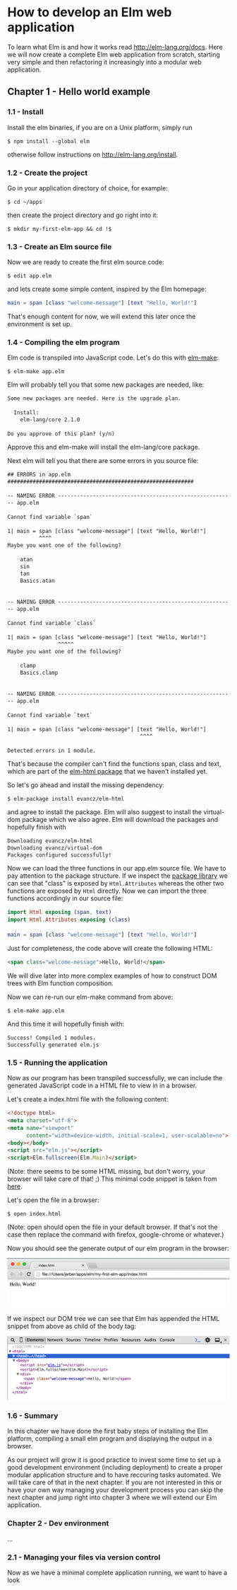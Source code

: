 # How to develop an Elm web application

To learn what Elm is and how it works read http://elm-lang.org/docs. Here we
will now create a complete Elm web application from scratch, starting very
simple and then refactoring it increasingly into a modular web application.

## Chapter 1 - Hello world example

### 1.1 - Install

Install the elm binaries, if you are on a Unix platform, simply run

    $ npm install --global elm

otherwise follow instructions on http://elm-lang.org/install.

### 1.2 - Create the project

Go in your application directory of choice, for example:

    $ cd ~/apps 

then create the project directory and go right into it:

    $ mkdir my-first-elm-app && cd !$

### 1.3 - Create an Elm source file

Now we are ready to create the first elm source code:

    $ edit app.elm

and lets create some simple content, inspired by the Elm homepage:

```Elm
main = span [class "welcome-message"] [text "Hello, World!"]
```

That's enough content for now, we will extend this later once the environment
is set up.

### 1.4 - Compiling the elm program

Elm code is transpiled into JavaScript code. Let's do this with
[elm-make](https://github.com/elm-lang/elm-make):

    $ elm-make app.elm

Elm will probably tell you that some new packages are needed, like:

```
Some new packages are needed. Here is the upgrade plan.

  Install:
    elm-lang/core 2.1.0

Do you approve of this plan? (y/n)
```

Approve this and elm-make will install the elm-lang/core package.

Next elm will tell you that there are some errors in you source file:

```
## ERRORS in app.elm ###########################################################

-- NAMING ERROR -------------------------------------------------------- app.elm

Cannot find variable `span`

1| main = span [class "welcome-message"] [text "Hello, World!"]
          ^^^^
Maybe you want one of the following?

    atan
    sin
    tan
    Basics.atan


-- NAMING ERROR -------------------------------------------------------- app.elm

Cannot find variable `class`

1| main = span [class "welcome-message"] [text "Hello, World!"]
                ^^^^^
Maybe you want one of the following?

    clamp
    Basics.clamp


-- NAMING ERROR -------------------------------------------------------- app.elm

Cannot find variable `text`

1| main = span [class "welcome-message"] [text "Hello, World!"]
                                          ^^^^

Detected errors in 1 module.
```

That's because the compiler can't find the functions span, class and text,
which are part of the [elm-html package](https://github.com/evancz/elm-html) 
that we haven't installed yet.

So let's go ahead and install the missing dependency:

    $ elm-package install evancz/elm-html

and agree to install the package. Elm will also suggest to install the
virtual-dom package which we also agree. Elm will download the packages and
hopefully finish with

```
Downloading evancz/elm-html
Downloading evancz/virtual-dom
Packages configured successfully!
```

Now we can load the three functions in our app.elm source file. We have to pay
attention to the package structure. If we inspect the
[package library](http://package.elm-lang.org/packages/evancz/elm-html/4.0.1)
we can see that "class" is exposed by `Html.Attributes` whereas the other two
functions are exposed by `Html` directly. Now we can import the three functions
accordingly in our source file:

```Elm
import Html exposing (span, text)
import Html.Attributes exposing (class)

main = span [class "welcome-message"] [text "Hello, World!"]
```

Just for completeness, the code above will create the following HTML:
```HTML
<span class="welcome-message">Hello, World!</span>
```

We will dive later into more complex examples of how to construct DOM trees
with Elm function composition.

Now we can re-run our elm-make command from above:

    $ elm-make app.elm

And this time it will hopefully finish with:

```
Success! Compiled 1 modules.
Successfully generated elm.js
```

### 1.5 - Running the application

Now as our program has been transpiled successfully, we can include the
generated JavaScript code in a HTML file to view in in a browser.

Let's create a index.html file with the following content:
```HTML
<!doctype html>
<meta charset="utf-8">
<meta name="viewport"
      content="width=device-width, initial-scale=1, user-scalable=no">
<body></body>
<script src="elm.js"></script>
<script>Elm.fullscreen(Elm.Main)</script>
```

(Note: there seems to be some HTML missing, but don't worry, your browser will
take care of that! ;) This minimal code snippet is taken from
[here](https://github.com/henrikjoreteg/hjs-webpack#html-optional-can-be-boolean-or-function).

Let's open the file in a browser:

    $ open index.html

(Note: open should open the file in your default browser. If that's not the
case then replace the command with firefox, google-chrome or whatever.)

Now you should see the generate output of our elm program in the browser:

![Browser Screenshow Hello World Example](/docs/assets/hello-world.png?raw=true)

If we inspect our DOM tree we can see that Elm has appended the HTML snippet
from above as child of the body tag:

![DOM Tree Hello World Example](/docs/assets/dom-tree-hello-world.png?raw=true)

### 1.6 - Summary

In this chapter we have done the first baby steps of installing the Elm
platform, compiling a small elm program and displaying the output in a browser.

As our project will grow it is good practice to invest some time to set up a
good development environment (including deployment) to create a proper modular
application structure and to have reccuring tasks automated. We will take care
of that in the next chapter. If you are not interested in this or have your
own way managing your development process you can skip the next chapter and
jump right into chapter 3 where we will extend our Elm application.

### Chapter 2 - Dev environment

...

### 2.1 - Managing your files via version control

Now as we have a minimal complete application running, we want to have a look





